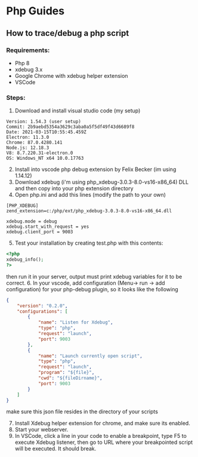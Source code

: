 Php Guides
======



## How to trace/debug a php script 

### Requirements:
* Php 8
* xdebug 3.x
* Google Chrome with xdebug helper extension
* VSCode

### Steps:

1. Download and install visual studio code (my setup)
```
Version: 1.54.3 (user setup)
Commit: 2b9aebd5354a3629c3aba0a5f5df49f43d6689f8
Date: 2021-03-15T10:55:45.459Z
Electron: 11.3.0
Chrome: 87.0.4280.141
Node.js: 12.18.3
V8: 8.7.220.31-electron.0
OS: Windows_NT x64 10.0.17763
```
2. Install into vscode php debug extension by Felix Becker (im using 1.14.12)
3. Download xdebug (i'm using php_xdebug-3.0.3-8.0-vs16-x86_64) DLL and then copy into your php extension directory 
4. Open php.ini and add this lines (modify the path to your own)
```
[PHP_XDEBUG]
zend_extension=c:/php/ext/php_xdebug-3.0.3-8.0-vs16-x86_64.dll

xdebug.mode = debug
xdebug.start_with_request = yes
xdebug.client_port = 9003

```
5. Test your installation by creating test.php with this contents:
```php
<?php
xdebug_info();
?>
```
then run it in your server, output must print xdebug variables for it to be correct.
6. In your vscode, add configuration (Menu-> run -> add configuration) for your php-debug plugin, so it looks like the following
```json
{
    "version": "0.2.0",
    "configurations": [
        {
            "name": "Listen for Xdebug",
            "type": "php",
            "request": "launch",
            "port": 9003
        },
        {
            "name": "Launch currently open script",
            "type": "php",
            "request": "launch",
            "program": "${file}",
            "cwd": "${fileDirname}",
            "port": 9003
        }
    ]
}
```
make sure this json file resides in the directory of your scripts

7. Install Xdebug helper extension for chrome, and make sure its enabled.
8. Start your webserver.
9. In VSCode, click a line in your code to enable a breakpoint,  type F5 to execute Xdebug listener, then go to URL where your breakpointed script will be executed. It should break.